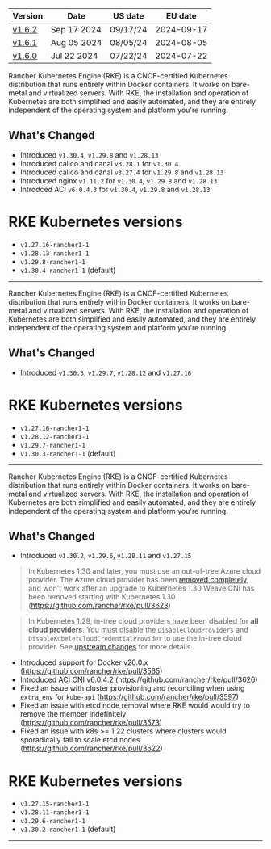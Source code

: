 | Version | Date | US date | EU date |
| ------- | ---- | ------- | ------- |
| [v1.6.2](rke-v1.6.md#release-v162) | Sep 17 2024 | 09/17/24 | 2024-09-17 |
| [v1.6.1](rke-v1.6.md#release-v161) | Aug 05 2024 | 08/05/24 | 2024-08-05 |
| [v1.6.0](rke-v1.6.md#release-v160) | Jul 22 2024 | 07/22/24 | 2024-07-22 |



Rancher Kubernetes Engine (RKE) is a CNCF-certified Kubernetes distribution that runs entirely within Docker containers. It works on bare-metal and virtualized servers. With RKE, the installation and operation of Kubernetes are both simplified and easily automated, and they are entirely independent of the operating system and platform you're running.

## What's Changed
- Introduced `v1.30.4`, `v1.29.8` and `v1.28.13`
- Introduced calico and canal `v3.28.1` for `v1.30.4`
- Introduced calico and canal  `v3.27.4` for `v1.29.8` and `v1.28.13`
- Introduced nginx `v1.11.2` for `v1.30.4`, `v1.29.8` and `v1.28.13` 
- Introdced ACI `v6.0.4.3` for `v1.30.4`, `v1.29.8` and `v1.28.13`  

# RKE Kubernetes versions
- `v1.27.16-rancher1-1`
- `v1.28.13-rancher1-1`
- `v1.29.8-rancher1-1`
- `v1.30.4-rancher1-1` (default)

-----
Rancher Kubernetes Engine (RKE) is a CNCF-certified Kubernetes distribution that runs entirely within Docker containers. It works on bare-metal and virtualized servers. With RKE, the installation and operation of Kubernetes are both simplified and easily automated, and they are entirely independent of the operating system and platform you're running.

## What's Changed
- Introduced `v1.30.3`, `v1.29.7`, `v1.28.12` and `v1.27.16`

# RKE Kubernetes versions
- `v1.27.16-rancher1-1`
- `v1.28.12-rancher1-1`
- `v1.29.7-rancher1-1`
- `v1.30.3-rancher1-1` (default) 

-----
Rancher Kubernetes Engine (RKE) is a CNCF-certified Kubernetes distribution that runs entirely within Docker containers. It works on bare-metal and virtualized servers. With RKE, the installation and operation of Kubernetes are both simplified and easily automated, and they are entirely independent of the operating system and platform you're running.

## What's Changed
- Introduced `v1.30.2`, `v1.29.6`, `v1.28.11` and `v1.27.15`

>  In Kubernetes 1.30 and later, you must use an out-of-tree Azure cloud provider. The Azure cloud provider has been [removed completely](https://github.com/kubernetes/kubernetes/pull/122857), and won't work after an upgrade to Kubernetes 1.30 
> Weave CNI has been removed starting with Kubernetes 1.30 (https://github.com/rancher/rke/pull/3623)

> In Kubernetes 1.29, in-tree cloud providers have been disabled for **all cloud providers**. You must disable the `DisableCloudProviders` and `DisableKubeletCloudCredentialProvider` to use the in-tree cloud provider. See [upstream changes](https://github.com/kubernetes/kubernetes/pull/117503) for more details 

- Introduced support for Docker v26.0.x (https://github.com/rancher/rke/pull/3565) 
- Introduced ACI CNI v6.0.4.2 (https://github.com/rancher/rke/pull/3626)
- Fixed an issue with cluster provisioning and reconciling when using `extra_env` for `kube-api` (https://github.com/rancher/rke/pull/3597) 
- Fixed an issue with etcd node removal where RKE would would try to remove the member indefinitely (https://github.com/rancher/rke/pull/3573) 
- Fixed an issue with k8s >= 1.22 clusters where clusters would sporadically fail to scale etcd nodes (https://github.com/rancher/rke/pull/3622) 

# RKE Kubernetes versions
- `v1.27.15-rancher1-1`
- `v1.28.11-rancher1-1`
- `v1.29.6-rancher1-1`
- `v1.30.2-rancher1-1` (default) 

-----
